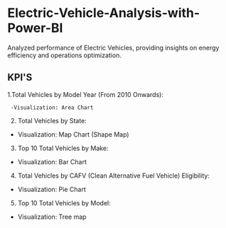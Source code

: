 # Electric-Vehicle-Analysis-with-Power-BI
Analyzed performance of Electric Vehicles, providing insights on energy efficiency and operations optimization.

 ## KPI'S

 1.Total Vehicles by Model Year (From 2010 Onwards):

     -Visualization: Area Chart
  
 2. Total Vehicles by State:

   - Visualization: Map Chart (Shape Map) 

 3. Top 10 Total Vehicles by Make:

   - Visualization: Bar Chart 

 4. Total Vehicles by CAFV (Clean Alternative Fuel Vehicle) Eligibility:

   - Visualization: Pie Chart 

5. Top 10 Total Vehicles by Model:

  - Visualization: Tree map

   
